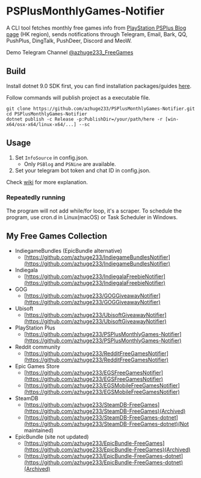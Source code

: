 # PSPlusMonthlyGames-Notifier

A CLI tool fetches monthly free games info from [PlayStation PSPlus Blog page](https://blog.zh-hant.playstation.com/category/ps-plus/) (HK region), sends notifications through Telegram, Email, Bark, QQ, PushPlus, DingTalk, PushDeer, Discord and MeoW.

Demo Telegram Channel [@azhuge233_FreeGames](https://t.me/azhuge233_FreeGames)

## Build

Install dotnet 9.0 SDK first, you can find installation packages/guides [here](https://dotnet.microsoft.com/download).

Follow commands will publish project as a executable file.

```shell
git clone https://github.com/azhuge233/PSPlusMonthlyGames-Notifier.git
cd PSPlusMonthlyGames-Notifier
dotnet publish -c Release -p:PublishDir=/your/path/here -r [win-x64/osx-x64/linux-x64/...] --sc
```

## Usage

1. Set `InfoSource` in config.json.
   - Only `PSBlog` and `PSNine` are available.
2. Set your telegram bot token and chat ID in config.json.

Check [wiki](https://github.com/azhuge233/PSPlusMonthlyGames-Notifier/wiki) for more explanation.

### Repeatedly running

The program will not add while/for loop, it's a scraper. To schedule the program, use cron.d in Linux(macOS) or Task Scheduler in Windows.

## My Free Games Collection

- IndiegameBundles (EpicBundle alternative)
    - [https://github.com/azhuge233/IndiegameBundlesNotifier](https://github.com/azhuge233/IndiegameBundlesNotifier)
- Indiegala
    - [https://github.com/azhuge233/IndiegalaFreebieNotifier](https://github.com/azhuge233/IndiegalaFreebieNotifier)
- GOG
    - [https://github.com/azhuge233/GOGGiveawayNotifier](https://github.com/azhuge233/GOGGiveawayNotifier)
- Ubisoft
    - [https://github.com/azhuge233/UbisoftGiveawayNotifier](https://github.com/azhuge233/UbisoftGiveawayNotifier)
- PlayStation Plus
    - [https://github.com/azhuge233/PSPlusMonthlyGames-Notifier](https://github.com/azhuge233/PSPlusMonthlyGames-Notifier)
- Reddit community
    - [https://github.com/azhuge233/RedditFreeGamesNotifier](https://github.com/azhuge233/RedditFreeGamesNotifier)
- Epic Games Store
    - [https://github.com/azhuge233/EGSFreeGamesNotifier](https://github.com/azhuge233/EGSFreeGamesNotifier)
    - [https://github.com/azhuge233/EGSMobileFreeGamesNotifier](https://github.com/azhuge233/EGSMobileFreeGamesNotifier)
- SteamDB
    - [https://github.com/azhuge233/SteamDB-FreeGames](https://github.com/azhuge233/SteamDB-FreeGames)(Archived)
    - [https://github.com/azhuge233/SteamDB-FreeGames-dotnet](https://github.com/azhuge233/SteamDB-FreeGames-dotnet)(Not maintained)
- EpicBundle (site not updated)
    - [https://github.com/azhuge233/EpicBundle-FreeGames](https://github.com/azhuge233/EpicBundle-FreeGames)(Archived)
    - [https://github.com/azhuge233/EpicBundle-FreeGames-dotnet](https://github.com/azhuge233/EpicBundle-FreeGames-dotnet)(Archived)
